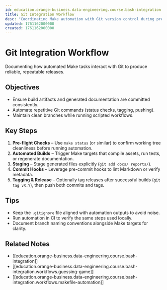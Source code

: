 ```yaml
---
id: education.orange-business.data-engineering.course.bash-integration.workflows.git-integration
title: Git Integration Workflow
desc: "Coordinating Make automation with Git version control during project delivery"
updated: 1761162000000
created: 1761162000000
---
```


# Git Integration Workflow

Documenting how automated Make tasks interact with Git to produce reliable, repeatable releases.

## Objectives

- Ensure build artifacts and generated documentation are committed consistently.
- Automate repetitive Git commands (status checks, tagging, pushing).
- Maintain clean branches while running scripted workflows.

## Key Steps

1. **Pre-flight Checks** – Use `make status` (or similar) to confirm working tree cleanliness before running automation.
2. **Automated Builds** – Trigger Make targets that compile assets, run tests, or regenerate documentation.
3. **Staging** – Stage generated files explicitly (`git add docs/ reports/`).
4. **Commit Hooks** – Leverage pre-commit hooks to lint Markdown or verify metadata.
5. **Tagging & Release** – Optionally tag releases after successful builds (`git tag vX.Y`), then push both commits and tags.

## Tips

- Keep the `.gitignore` file aligned with automation outputs to avoid noise.
- Run automation in CI to verify the same steps used locally.
- Document branch naming conventions alongside Make targets for clarity.

## Related Notes

- [[education.orange-business.data-engineering.course.bash-integration]]
- [[education.orange-business.data-engineering.course.bash-integration.workflows.guessing-game]]
- [[education.orange-business.data-engineering.course.bash-integration.workflows.makefile-automation]]
